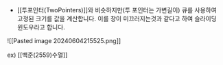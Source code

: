 - [[투포인터(TwoPointers)]]와 비슷하지만(투 포인터는 가변길이)
  큐를 사용하여 고정된 크기를  값을 계산합니다.
  이를 창이 미끄러지는것과 같다고 하여 슬라이딩 윈도우라고 합니다.

![[Pasted image 20240604215525.png]]

ex) [[백준(2559)수열]]